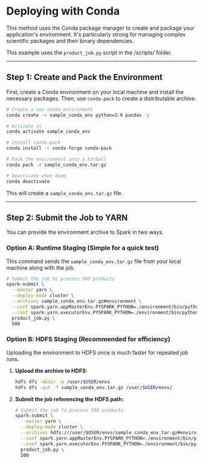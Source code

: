 
# Deploying with Conda

This method uses the Conda package manager to create and package your application's environment. It's particularly strong for managing complex scientific packages and their binary dependencies.

This example uses the `product_job.py` script in the /scripts/ folder.

-----

## Step 1: Create and Pack the Environment

First, create a Conda environment on your local machine and install the necessary packages. Then, use `conda-pack` to create a distributable archive.

```bash
# Create a new conda environment
conda create -n sample_conda_env python=3.9 pandas -y

# Activate it
conda activate sample_conda_env

# Install conda-pack
conda install -c conda-forge conda-pack

# Pack the environment into a tarball
conda pack -o sample_conda_env.tar.gz

# Deactivate when done
conda deactivate
```

This will create a `sample_conda_env.tar.gz` file.

-----

## Step 2: Submit the Job to YARN

You can provide the environment archive to Spark in two ways.

### Option A: Runtime Staging (Simple for a quick test)

This command sends the `sample_conda_env.tar.gz` file from your local machine along with the job.

```bash
# Submit the job to process 500 products
spark-submit \
  --master yarn \
  --deploy-mode cluster \
  --archives sample_conda_env.tar.gz#environment \
  --conf spark.yarn.appMasterEnv.PYSPARK_PYTHON=./environment/bin/python \
  --conf spark.yarn.executorEnv.PYSPARK_PYTHON=./environment/bin/python \
  product_job.py \
  500
```

### Option B: HDFS Staging (Recommended for efficiency)

Uploading the environment to HDFS once is much faster for repeated job runs.

1.  **Upload the archive to HDFS:**

    ```bash
    hdfs dfs -mkdir -p /user/$USER/envs
    hdfs dfs -put -f sample_conda_env.tar.gz /user/$USER/envs/
    ```

2.  **Submit the job referencing the HDFS path:**

    ```bash
    # Submit the job to process 500 products
    spark-submit \
      --master yarn \
      --deploy-mode cluster \
      --archives hdfs:///user/$USER/envs/sample_conda_env.tar.gz#environment \
      --conf spark.yarn.appMasterEnv.PYSPARK_PYTHON=./environment/bin/python \
      --conf spark.yarn.executorEnv.PYSPARK_PYTHON=./environment/bin/python \
      product_job.py \
      500
    ```